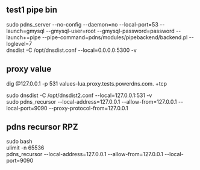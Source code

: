## test1 pipe bin  
sudo pdns_server --no-config --daemon=no --local-port=53 --launch=gmysql --gmysql-user=root --gmysql-password=password --launch+=pipe --pipe-command=pdns/modules/pipebackend/backend.pl --loglevel=7  
dnsdist -C /opt/dnsdist.conf --local=0.0.0.0:5300 -v  

## proxy value  
dig @127.0.0.1 -p 531 values-lua.proxy.tests.powerdns.com.  +tcp  

sudo dnsdist -C /opt/dnsdist2.conf --local=127.0.0.1:531 -v  
sudo pdns_recursor --local-address=127.0.0.1 --allow-from=127.0.0.1 --local-port=9090 --proxy-protocol-from=127.0.0.1  


## pdns recursor RPZ  
sudo bash  
ulimit -n 65536    
pdns_recursor --local-address=127.0.0.1 --allow-from=127.0.0.1 --local-port=9090  
